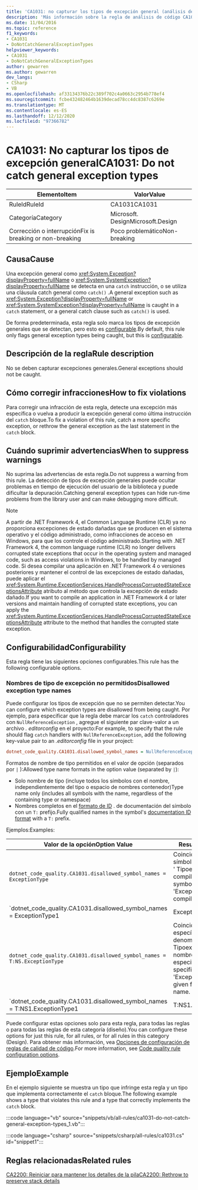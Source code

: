 ```yaml
---
title: 'CA1031: no capturar los tipos de excepción general (análisis de código)'
description: 'Más información sobre la regla de análisis de código CA1031: no detectar tipos de excepción general'
ms.date: 11/04/2016
ms.topic: reference
f1_keywords:
- CA1031
- DoNotCatchGeneralExceptionTypes
helpviewer_keywords:
- CA1031
- DoNotCatchGeneralExceptionTypes
author: gewarren
ms.author: gewarren
dev_langs:
- CSharp
- VB
ms.openlocfilehash: af33134376b22c389f702c4a0663c2954b778ef4
ms.sourcegitcommit: fcbe432482464b1639decad78cc4dc8387c6269e
ms.translationtype: MT
ms.contentlocale: es-ES
ms.lasthandoff: 12/12/2020
ms.locfileid: "97366782"
---
```

# <a name="ca1031-do-not-catch-general-exception-types"></a><span data-ttu-id="11db6-103">CA1031: No capturar los tipos de excepción general</span><span class="sxs-lookup"><span data-stu-id="11db6-103">CA1031: Do not catch general exception types</span></span>

| <span data-ttu-id="11db6-104">Elemento</span><span class="sxs-lookup"><span data-stu-id="11db6-104">Item</span></span>                                     | <span data-ttu-id="11db6-105">Valor</span><span class="sxs-lookup"><span data-stu-id="11db6-105">Value</span></span>            |
|------------------------------------------|------------------|
| <span data-ttu-id="11db6-106">RuleId</span><span class="sxs-lookup"><span data-stu-id="11db6-106">RuleId</span></span>                                   | <span data-ttu-id="11db6-107">CA1031</span><span class="sxs-lookup"><span data-stu-id="11db6-107">CA1031</span></span>           |
| <span data-ttu-id="11db6-108">Categoría</span><span class="sxs-lookup"><span data-stu-id="11db6-108">Category</span></span>                                 | <span data-ttu-id="11db6-109">Microsoft. Design</span><span class="sxs-lookup"><span data-stu-id="11db6-109">Microsoft.Design</span></span> |
| <span data-ttu-id="11db6-110">Corrección o interrupción</span><span class="sxs-lookup"><span data-stu-id="11db6-110">Fix is breaking or non-breaking</span></span> | <span data-ttu-id="11db6-111">Poco problemático</span><span class="sxs-lookup"><span data-stu-id="11db6-111">Non-breaking</span></span>     |

## <a name="cause"></a><span data-ttu-id="11db6-112">Causa</span><span class="sxs-lookup"><span data-stu-id="11db6-112">Cause</span></span>

<span data-ttu-id="11db6-113">Una excepción general como <xref:System.Exception?displayProperty=fullName> o <xref:System.SystemException?displayProperty=fullName> se detecta en una `catch` instrucción, o se utiliza una cláusula catch general como `catch()` .</span><span class="sxs-lookup"><span data-stu-id="11db6-113">A general exception such as <xref:System.Exception?displayProperty=fullName> or <xref:System.SystemException?displayProperty=fullName> is caught in a `catch` statement, or a general catch clause such as `catch()` is used.</span></span>

<span data-ttu-id="11db6-114">De forma predeterminada, esta regla solo marca los tipos de excepción generales que se detectan, pero esto es [configurable](#configurability).</span><span class="sxs-lookup"><span data-stu-id="11db6-114">By default, this rule only flags general exception types being caught, but this is [configurable](#configurability).</span></span>

## <a name="rule-description"></a><span data-ttu-id="11db6-115">Descripción de la regla</span><span class="sxs-lookup"><span data-stu-id="11db6-115">Rule description</span></span>

<span data-ttu-id="11db6-116">No se deben capturar excepciones generales.</span><span class="sxs-lookup"><span data-stu-id="11db6-116">General exceptions should not be caught.</span></span>

## <a name="how-to-fix-violations"></a><span data-ttu-id="11db6-117">Cómo corregir infracciones</span><span class="sxs-lookup"><span data-stu-id="11db6-117">How to fix violations</span></span>

<span data-ttu-id="11db6-118">Para corregir una infracción de esta regla, detecte una excepción más específica o vuelva a producir la excepción general como última instrucción del `catch` bloque.</span><span class="sxs-lookup"><span data-stu-id="11db6-118">To fix a violation of this rule, catch a more specific exception, or rethrow the general exception as the last statement in the `catch` block.</span></span>

## <a name="when-to-suppress-warnings"></a><span data-ttu-id="11db6-119">Cuándo suprimir advertencias</span><span class="sxs-lookup"><span data-stu-id="11db6-119">When to suppress warnings</span></span>

<span data-ttu-id="11db6-120">No suprima las advertencias de esta regla.</span><span class="sxs-lookup"><span data-stu-id="11db6-120">Do not suppress a warning from this rule.</span></span> <span data-ttu-id="11db6-121">La detección de tipos de excepción generales puede ocultar problemas en tiempo de ejecución del usuario de la biblioteca y puede dificultar la depuración.</span><span class="sxs-lookup"><span data-stu-id="11db6-121">Catching general exception types can hide run-time problems from the library user and can make debugging more difficult.</span></span>

> [!NOTE]
> <span data-ttu-id="11db6-122">A partir de .NET Framework 4, el Common Language Runtime (CLR) ya no proporciona excepciones de estado dañadas que se producen en el sistema operativo y el código administrado, como infracciones de acceso en Windows, para que los controle el código administrado.</span><span class="sxs-lookup"><span data-stu-id="11db6-122">Starting with .NET Framework 4, the common language runtime (CLR) no longer delivers corrupted state exceptions that occur in the operating system and managed code, such as access violations in Windows, to be handled by managed code.</span></span> <span data-ttu-id="11db6-123">Si desea compilar una aplicación en .NET Framework 4 o versiones posteriores y mantener el control de las excepciones de estado dañadas, puede aplicar el <xref:System.Runtime.ExceptionServices.HandleProcessCorruptedStateExceptionsAttribute> atributo al método que controla la excepción de estado dañado.</span><span class="sxs-lookup"><span data-stu-id="11db6-123">If you want to compile an application in .NET Framework 4 or later versions and maintain handling of corrupted state exceptions, you can apply the <xref:System.Runtime.ExceptionServices.HandleProcessCorruptedStateExceptionsAttribute> attribute to the method that handles the corrupted state exception.</span></span>

## <a name="configurability"></a><span data-ttu-id="11db6-124">Configurabilidad</span><span class="sxs-lookup"><span data-stu-id="11db6-124">Configurability</span></span>

<span data-ttu-id="11db6-125">Esta regla tiene las siguientes opciones configurables.</span><span class="sxs-lookup"><span data-stu-id="11db6-125">This rule has the following configurable options.</span></span>

### <a name="disallowed-exception-type-names"></a><span data-ttu-id="11db6-126">Nombres de tipo de excepción no permitidos</span><span class="sxs-lookup"><span data-stu-id="11db6-126">Disallowed exception type names</span></span>

<span data-ttu-id="11db6-127">Puede configurar los tipos de excepción que no se permiten detectar.</span><span class="sxs-lookup"><span data-stu-id="11db6-127">You can configure which exception types are disallowed from being caught.</span></span> <span data-ttu-id="11db6-128">Por ejemplo, para especificar que la regla debe marcar los `catch` controladores con `NullReferenceException` , agregue el siguiente par clave-valor a un archivo *. editorconfig* en el proyecto:</span><span class="sxs-lookup"><span data-stu-id="11db6-128">For example, to specify that the rule should flag `catch` handlers with `NullReferenceException`, add the following key-value pair to an *.editorconfig* file in your project:</span></span>

```ini
dotnet_code_quality.CA1031.disallowed_symbol_names = NullReferenceException
```

<span data-ttu-id="11db6-129">Formatos de nombre de tipo permitidos en el valor de opción (separados por `|` ):</span><span class="sxs-lookup"><span data-stu-id="11db6-129">Allowed type name formats in the option value (separated by `|`):</span></span>

- <span data-ttu-id="11db6-130">Solo nombre de tipo (incluye todos los símbolos con el nombre, independientemente del tipo o espacio de nombres contenedor)</span><span class="sxs-lookup"><span data-stu-id="11db6-130">Type name only (includes all symbols with the name, regardless of the containing type or namespace)</span></span>
- <span data-ttu-id="11db6-131">Nombres completos en el [formato de ID](../../../csharp/programming-guide/xmldoc/processing-the-xml-file.md#id-strings) . de documentación del símbolo con un `T:` prefijo.</span><span class="sxs-lookup"><span data-stu-id="11db6-131">Fully qualified names in the symbol's [documentation ID format](../../../csharp/programming-guide/xmldoc/processing-the-xml-file.md#id-strings) with a `T:` prefix.</span></span>

<span data-ttu-id="11db6-132">Ejemplos:</span><span class="sxs-lookup"><span data-stu-id="11db6-132">Examples:</span></span>

| <span data-ttu-id="11db6-133">Valor de la opción</span><span class="sxs-lookup"><span data-stu-id="11db6-133">Option Value</span></span> | <span data-ttu-id="11db6-134">Resumen</span><span class="sxs-lookup"><span data-stu-id="11db6-134">Summary</span></span> |
| --- | --- |
|`dotnet_code_quality.CA1031.disallowed_symbol_names = ExceptionType` | <span data-ttu-id="11db6-135">Coincide con todos los símbolos denominados ' Tipoexcepción ' en la compilación</span><span class="sxs-lookup"><span data-stu-id="11db6-135">Matches all symbols named 'ExceptionType' in the compilation</span></span>
|`dotnet_code_quality.CA1031.disallowed_symbol_names = ExceptionType1|ExceptionType2` | <span data-ttu-id="11db6-136">Coincide con todos los símbolos denominados ' ExceptionType1 ' o ' ExceptionType2 ' en la compilación</span><span class="sxs-lookup"><span data-stu-id="11db6-136">Matches all symbols named either 'ExceptionType1' or 'ExceptionType2' in the compilation</span></span>
|`dotnet_code_quality.CA1031.disallowed_symbol_names = T:NS.ExceptionType` | <span data-ttu-id="11db6-137">Coincide con tipos específicos denominados ' Tipoexcepción ' con el nombre completo especificado.</span><span class="sxs-lookup"><span data-stu-id="11db6-137">Matches specific types named 'ExceptionType' with given fully qualified name.</span></span>
|`dotnet_code_quality.CA1031.disallowed_symbol_names = T:NS1.ExceptionType1|T:NS1.ExceptionType2` | <span data-ttu-id="11db6-138">Coincide con los tipos denominados "ExceptionType1" y "ExceptionType2" con los nombres completos correspondientes</span><span class="sxs-lookup"><span data-stu-id="11db6-138">Matches types named 'ExceptionType1' and 'ExceptionType2' with respective fully qualified names</span></span>

<span data-ttu-id="11db6-139">Puede configurar estas opciones solo para esta regla, para todas las reglas o para todas las reglas de esta categoría (diseño).</span><span class="sxs-lookup"><span data-stu-id="11db6-139">You can configure these options for just this rule, for all rules, or for all rules in this category (Design).</span></span> <span data-ttu-id="11db6-140">Para obtener más información, vea [Opciones de configuración de reglas de calidad de código](../code-quality-rule-options.md).</span><span class="sxs-lookup"><span data-stu-id="11db6-140">For more information, see [Code quality rule configuration options](../code-quality-rule-options.md).</span></span>

## <a name="example"></a><span data-ttu-id="11db6-141">Ejemplo</span><span class="sxs-lookup"><span data-stu-id="11db6-141">Example</span></span>

<span data-ttu-id="11db6-142">En el ejemplo siguiente se muestra un tipo que infringe esta regla y un tipo que implementa correctamente el `catch` bloque.</span><span class="sxs-lookup"><span data-stu-id="11db6-142">The following example shows a type that violates this rule and a type that correctly implements the `catch` block.</span></span>

:::code language="vb" source="snippets/vb/all-rules/ca1031-do-not-catch-general-exception-types_1.vb":::

:::code language="csharp" source="snippets/csharp/all-rules/ca1031.cs" id="snippet1":::

## <a name="related-rules"></a><span data-ttu-id="11db6-143">Reglas relacionadas</span><span class="sxs-lookup"><span data-stu-id="11db6-143">Related rules</span></span>

[<span data-ttu-id="11db6-144">CA2200: Reiniciar para mantener los detalles de la pila</span><span class="sxs-lookup"><span data-stu-id="11db6-144">CA2200: Rethrow to preserve stack details</span></span>](ca2200.md)
